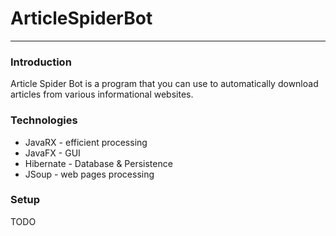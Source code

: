 # ArticleSpiderBot
---

### Introduction
Article Spider Bot is a program that you can use to automatically download articles from various informational websites.

### Technologies
* JavaRX - efficient processing
* JavaFX - GUI
* Hibernate - Database & Persistence
* JSoup - web pages processing

### Setup
TODO